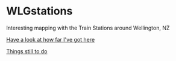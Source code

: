 # WLGstations
Interesting mapping with the Train Stations around Wellington, NZ

[Have a look at how far I've got here](http://rawgit.com/andybateman/WLGStations/master/index.html)

[Things still to do](TODO.md)
